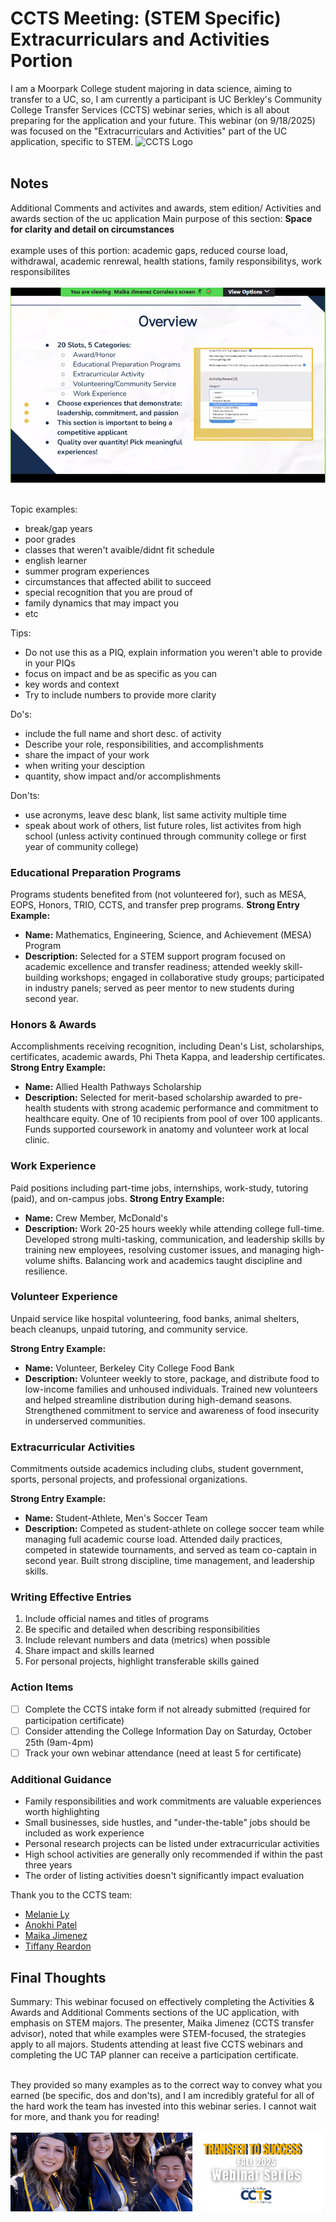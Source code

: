 # CCTS Meeting: (STEM Specific) Extracurriculars and Activities Portion
I am a Moorpark College student majoring in data science, aiming to transfer to a UC, so, I am currently a participant is UC Berkley's Community College Transfer Services (CCTS) webinar series, which is all about preparing for the application and your future. This webinar (on 9/18/2025) was focused on the "Extracurriculars and Activities" part of the UC application, specific to STEM. 
<img src="https://cep.berkeley.edu/sites/default/files/styles/openberkeley_image_full/public/general/logo_ccts2020.png?itok=tgA-tZN-&timestamp=1631654577" width="600" alt="CCTS Logo"/>  <br><br>


## Notes
Additional Comments and activites and awards, stem edition/
Activities and awards section of the uc application
Main purpose of this section: **Space for clarity and detail on circumstances** <br><br>
example uses of this portion: academic gaps, reduced course load, withdrawal, academic renrewal, health stations, family responsibilitys, work responsibilites
<br><br>
![Overview image](https://github.com/CaptainSapphire/PH-s-Blog/blob/main/assets/September%202025/Screenshot%202025-09-18%20161510.png?raw=true)
<br><br>

Topic examples:
- break/gap years
- poor grades
- classes that weren't avaible/didnt fit schedule
- english learner
- summer program experiences
- circumstances that affected abilit to succeed
- special recognition that you are proud of
- family dynamics that may impact you
- etc

Tips:
- Do not use this as a PIQ, explain information you weren't able to provide in your PIQs
- focus on impact and be as specific as you can
- key words and context
- Try to include numbers to provide more clarity

Do's:
- include the full name and short desc. of activity
- Describe your role, responsibilities, and accomplishments
- share the impact of your work
- when writing your desciption
- quantity, show impact and/or accomplishments

Don'ts:
- use acronyms, leave desc blank, list same activity multiple time
- speak about work of others, list future roles, list activites from high school (unless activity continued through community college or first year of community college)

### Educational Preparation Programs
Programs students benefited from (not volunteered for), such as MESA, EOPS, Honors, TRIO, CCTS, and transfer prep programs.
**Strong Entry Example:**
- **Name:** Mathematics, Engineering, Science, and Achievement (MESA) Program
- **Description:** Selected for a STEM support program focused on academic excellence and transfer readiness; attended weekly skill-building workshops; engaged in collaborative study groups; participated in industry panels; served as peer mentor to new students during second year.


### Honors & Awards
Accomplishments receiving recognition, including Dean's List, scholarships, certificates, academic awards, Phi Theta Kappa, and leadership certificates.
**Strong Entry Example:**
- **Name:** Allied Health Pathways Scholarship
- **Description:** Selected for merit-based scholarship awarded to pre-health students with strong academic performance and commitment to healthcare equity. One of 10 recipients from pool of over 100 applicants. Funds supported coursework in anatomy and volunteer work at local clinic.

### Work Experience
Paid positions including part-time jobs, internships, work-study, tutoring (paid), and on-campus jobs.
**Strong Entry Example:**
- **Name:** Crew Member, McDonald's
- **Description:** Work 20-25 hours weekly while attending college full-time. Developed strong multi-tasking, communication, and leadership skills by training new employees, resolving customer issues, and managing high-volume shifts. Balancing work and academics taught discipline and resilience.


### Volunteer Experience

Unpaid service like hospital volunteering, food banks, animal shelters, beach cleanups, unpaid tutoring, and community service.

**Strong Entry Example:**
- **Name:** Volunteer, Berkeley City College Food Bank
- **Description:** Volunteer weekly to store, package, and distribute food to low-income families and unhoused individuals. Trained new volunteers and helped streamline distribution during high-demand seasons. Strengthened commitment to service and awareness of food insecurity in underserved communities.

### Extracurricular Activities
Commitments outside academics including clubs, student government, sports, personal projects, and professional organizations.

**Strong Entry Example:**
- **Name:** Student-Athlete, Men's Soccer Team
- **Description:** Competed as student-athlete on college soccer team while managing full academic course load. Attended daily practices, competed in statewide tournaments, and served as team co-captain in second year. Built strong discipline, time management, and leadership skills.

### Writing Effective Entries
1. Include official names and titles of programs
2. Be specific and detailed when describing responsibilities
3. Include relevant numbers and data (metrics) when possible
4. Share impact and skills learned
5. For personal projects, highlight transferable skills gained

### Action Items
- [ ]  Complete the CCTS intake form if not already submitted (required for participation certificate)
- [ ]  Consider attending the College Information Day on Saturday, October 25th (9am-4pm)
- [ ]  Track your own webinar attendance (need at least 5 for certificate)
### Additional Guidance

- Family responsibilities and work commitments are valuable experiences worth highlighting
- Small businesses, side hustles, and "under-the-table" jobs should be included as work experience
- Personal research projects can be listed under extracurricular activities
- High school activities are generally only recommended if within the past three years
- The order of listing activities doesn't significantly impact evaluation


Thank you to the CCTS team:
- [Melanie Ly](https://www.linkedin.com/in/melanie-l-7a1337178/)
- [Anokhi Patel](https://www.linkedin.com/in/anokhi-pats/)
- [Maika Jimenez](https://www.linkedin.com/in/maika-jimenez-909465186/)
- [Tiffany Reardon](https://www.linkedin.com/in/tiffany-reardon/)


## Final Thoughts
Summary: This webinar focused on effectively completing the Activities & Awards and Additional Comments sections of the UC application, with emphasis on STEM majors. The presenter, Maika Jimenez (CCTS transfer advisor), noted that while examples were STEM-focused, the strategies apply to all majors. Students attending at least five CCTS webinars and completing the UC TAP planner can receive a participation certificate. <br><Br>

They provided so many examples as to the correct way to convey what you earned (be specific, dos and don'ts), and I am incredibly grateful for all of the hard work the team has invested into this webinar series. I cannot wait for more, and thank you for reading! <br><br>
![banner from form](https://github.com/CaptainSapphire/PH-s-Blog/blob/main/assets/September%202025/Screenshot%202025-09-09%20170302.png?raw=true)
